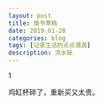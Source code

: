 ```yaml
---
layout: post
title: 情书草稿
date: 2019-01-28
categories: blog
tags: [记录生活的点点滴滴]
description: 流水账
---
```


1 

鸡缸杯碎了，重新买又太贵。







